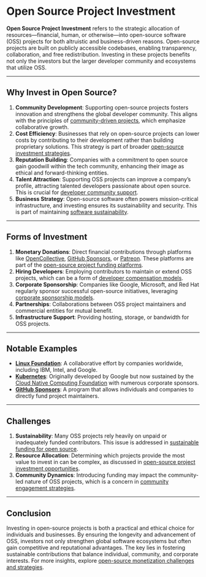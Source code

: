 # Open Source Project Investment

**Open Source Project Investment** refers to the strategic allocation of resources—financial, human, or otherwise—into open-source software (OSS) projects for both altruistic and business-driven reasons. Open-source projects are built on publicly accessible codebases, enabling transparency, collaboration, and free redistribution. Investing in these projects benefits not only the investors but the larger developer community and ecosystems that utilize OSS.

---

## Why Invest in Open Source?

1. **Community Development**: Supporting open-source projects fosters innovation and strengthens the global developer community. This aligns with the principles of [community-driven projects](https://www.license-token.com/wiki/community-driven-projects), which emphasize collaborative growth.
2. **Cost Efficiency**: Businesses that rely on open-source projects can lower costs by contributing to their development rather than building proprietary solutions. This strategy is part of broader [open-source investment strategies](https://www.license-token.com/wiki/open-source-investment-strategies).
3. **Reputation Building**: Companies with a commitment to open source gain goodwill within the tech community, enhancing their image as ethical and forward-thinking entities.
4. **Talent Attraction**: Supporting OSS projects can improve a company’s profile, attracting talented developers passionate about open source. This is crucial for [developer community support](https://www.license-token.com/wiki/developer-community-support).
5. **Business Strategy**: Open-source software often powers mission-critical infrastructure, and investing ensures its sustainability and security. This is part of maintaining [software sustainability](https://www.license-token.com/wiki/software-sustainability).

---

## Forms of Investment

1. **Monetary Donations**: Direct financial contributions through platforms like [OpenCollective](https://opencollective.com), [GitHub Sponsors](https://github.com/sponsors), or [Patreon](https://www.patreon.com/). These platforms are part of the [open-source project funding platforms](https://www.license-token.com/wiki/open-source-project-funding-platforms).
2. **Hiring Developers**: Employing contributors to maintain or extend OSS projects, which can be a form of [developer compensation models](https://www.license-token.com/wiki/developer-compensation-models).
3. **Corporate Sponsorship**: Companies like Google, Microsoft, and Red Hat regularly sponsor successful open-source initiatives, leveraging [corporate sponsorship models](https://www.license-token.com/wiki/corporate-sponsorship-models).
4. **Partnerships**: Collaborations between OSS project maintainers and commercial entities for mutual benefit.
5. **Infrastructure Support**: Providing hosting, storage, or bandwidth for OSS projects.

---

## Notable Examples

- **[Linux Foundation](https://www.linuxfoundation.org/)**: A collaborative effort by companies worldwide, including IBM, Intel, and Google.
- **[Kubernetes](https://kubernetes.io/)**: Originally developed by Google but now sustained by the [Cloud Native Computing Foundation](https://www.cncf.io/) with numerous corporate sponsors.
- **[GitHub Sponsors](https://github.com/sponsors)**: A program that allows individuals and companies to directly fund project maintainers.

---

## Challenges

1. **Sustainability**: Many OSS projects rely heavily on unpaid or inadequately funded contributors. This issue is addressed in [sustainable funding for open source](https://www.license-token.com/wiki/sustainable-funding-for-open-source).
2. **Resource Allocation**: Determining which projects provide the most value to invest in can be complex, as discussed in [open-source project investment opportunities](https://www.license-token.com/wiki/open-source-project-investment-opportunities).
3. **Community Dynamics**: Introducing funding may impact the community-led nature of OSS projects, which is a concern in [community engagement strategies](https://www.license-token.com/wiki/community-engagement-strategies).

---

## Conclusion

Investing in open-source projects is both a practical and ethical choice for individuals and businesses. By ensuring the longevity and advancement of OSS, investors not only strengthen global software ecosystems but often gain competitive and reputational advantages. The key lies in fostering sustainable contributions that balance individual, community, and corporate interests. For more insights, explore [open-source monetization challenges and strategies](https://www.license-token.com/wiki/open-source-monetization-challenges-and-strategies).